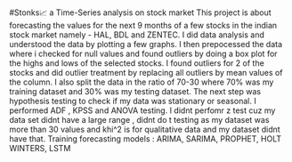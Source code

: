 #Stonks📈 a Time-Series analysis on stock market
This project is about forecasting the values for the next 9 months of a few stocks in the indian stock market namely - HAL, BDL and ZENTEC.
I did data analysis and understood the data by plotting a few graphs. I then prepocessed the data where i checked for null values and found outliers by doing a box plot for the highs and lows of the selected stocks. I found outliers for 2 of the stocks and did outlier treatment by replacing all outliers by mean values of the column. I also split the data in the ratio of 70-30 where 70% was my training dataset and 30% was my testing dataset.
The next step was hypothesis testing to check if my data was stationary or seasonal. I performed ADF , KPSS and ANOVA testing. I didnt perfomr z test cuz my data set didnt have a large range , didnt do t testing as my dataset was more than 30 values and khi^2 is for qualitative data and my dataset didnt have that.
Training forecasting models :
ARIMA, 
SARIMA,
PROPHET,
HOLT WINTERS,
LSTM
